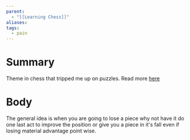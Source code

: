 ```yaml
---
parent:
  - "[[Learning Chess]]"
aliases: 
tags:
  - pain
---
```

# Summary 
Theme in chess that tripped me up on puzzles. Read more [here](https://www.chess.com/terms/desperado-chess)
# Body
The general idea is when you are going to lose a piece why not have it do one last act to improve the position or give you a piece in it's fall even if losing material advantage point wise.
